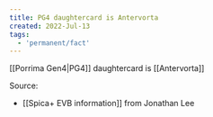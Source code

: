 ```yaml
---
title: PG4 daughtercard is Antervorta
created: 2022-Jul-13
tags:
  - 'permanent/fact'
---
```


[[Porrima Gen4|PG4]] daughtercard is [[Antervorta]]


Source:
- [[Spica+ EVB information]] from Jonathan Lee
